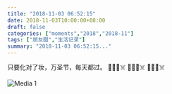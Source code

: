 ```yaml
---
title: "2018-11-03 06:52:15"
date: 2018-11-03T10:00:00+08:00
draft: false
categories: ["moments","2018","2018-11"]
tags: ["朋友圈","生活记录"]
summary: "2018-11-03 06:52:15..."
---
```


只要化对了妆，万圣节，每天都过。
🎃👻🦇☠️ 🎃👻🦇☠️ 🎃👻🦇☠️

![Media 1](/Moments/photos/2018-11-03/201811030652150.jpg)

